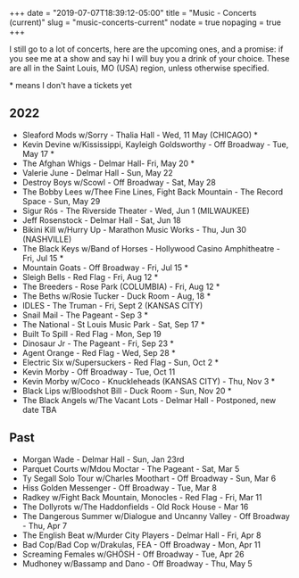 +++
date = "2019-07-07T18:39:12-05:00"
title = "Music - Concerts (current)"
slug = "music-concerts-current"
nodate = true
nopaging = true
+++

I still go to a lot of concerts, here are the upcoming ones, and a promise: if you see me at a show and say hi I will buy you a drink of your choice. These are all in the Saint Louis, MO (USA) region, unless otherwise specified. 

\* means I don't have a tickets yet

## 2022

* Sleaford Mods w/Sorry - Thalia Hall - Wed, 11 May (CHICAGO) *
* Kevin Devine w/Kississippi, Kayleigh Goldsworthy - Off Broadway - Tue, May 17 *
* The Afghan Whigs - Delmar Hall- Fri, May 20 *
* Valerie June - Delmar Hall - Sun, May 22
* Destroy Boys w/Scowl - Off Broadway - Sat, May 28 
* The Bobby Lees w/Thee Fine Lines, Fight Back Mountain - The Record Space - Sun, May 29
* Sigur Rós - The Riverside Theater - Wed, Jun 1 (MILWAUKEE)
* Jeff Rosenstock - Delmar Hall - Sat, Jun 18
* Bikini Kill w/Hurry Up - Marathon Music Works - Thu, Jun 30 (NASHVILLE)
* The Black Keys w/Band of Horses - Hollywood Casino Amphitheatre - Fri, Jul 15 *
* Mountain Goats - Off Broadway - Fri, Jul 15 *
* Sleigh Bells - Red Flag - Fri, Aug 12 *
* The Breeders - Rose Park (COLUMBIA) - Fri, Aug 12 *
* The Beths w/Rosie Tucker - Duck Room - Aug, 18 *
* IDLES - The Truman - Fri, Sept 2 (KANSAS CITY)
* Snail Mail - The Pageant - Sep 3 *
* The National - St Louis Music Park - Sat, Sep 17 *
* Built To Spill - Red Flag - Mon, Sep 19
* Dinosaur Jr - The Pageant - Fri, Sep 23 *
* Agent Orange - Red Flag - Wed, Sep 28 *
* Electric Six w/Supersuckers - Red Flag - Sun, Oct 2 *
* Kevin Morby - Off Broadway - Tue, Oct 11
* Kevin Morby w/Coco - Knuckleheads (KANSAS CITY) - Thu, Nov 3 *
* Black Lips w/Bloodshot Bill - Duck Room - Sun, Nov 20 *
* The Black Angels w/The Vacant Lots - Delmar Hall - Postponed, new date TBA

## Past 

* Morgan Wade - Delmar Hall - Sun, Jan 23rd
* Parquet Courts w/Mdou Moctar - The Pageant - Sat, Mar 5
* Ty Segall Solo Tour w/Charles Moothart - Off Broadway - Sun, Mar 6
* Hiss Golden Messenger - Off Broadway - Tue, Mar 8
* Radkey w/Fight Back Mountain, Monocles - Red Flag - Fri, Mar 11
* The Dollyrots w/The Haddonfields - Old Rock House - Mar 16
* The Dangerous Summer w/Dialogue and Uncanny Valley - Off Broadway - Thu, Apr 7
* The English Beat w/Murder City Players - Delmar Hall - Fri, Apr 8
* Bad Cop/Bad Cop w/Drakulas, FEA - Off Broadway - Mon, Apr 11
* Screaming Females w/GHÖSH - Off Broadway - Tue, Apr 26
* Mudhoney w/Bassamp and Dano - Off Broadway - Thu, May 5
